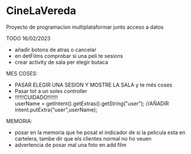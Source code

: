 # CineLaVereda
Proyecto de programacion multiplataformar junto acceso a datos

TODO 16/02/2023
  - añadir botons de atras o cancelar
  - en detFilms comprobar si una peli te sesions
  - crear activity de sala per elegir butaca
  
MES COSES:
  - PASAR ELEGIR UNA SESION Y MOSTRE LA SALA y te més coses
  - Pasar tot a un soles controller
  - !!!!!!CUIDADO!!!!!!!  
        userName = getIntent().getExtras().getString("user");
        //AÑADIR
        intent.putExtra("user",userName);


MEMORIA:
  - posar en la memoria que he posat el indicador de si la pelicula esta en cartelera, tambe dir que els clientes normal no ho veuen
  - advertencia de posar mal una foto en add film

